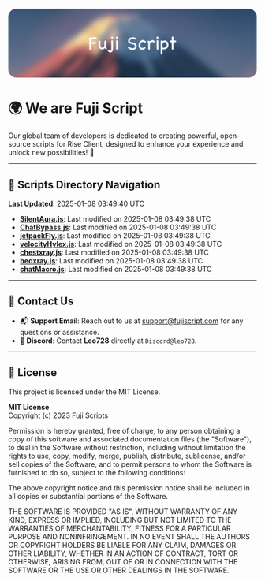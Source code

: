 ![Banner](.github/b.webp)

# 🌍 **We are Fuji Script**

Our global team of developers is dedicated to creating powerful, open-source scripts for Rise Client, designed to enhance your experience and unlock new possibilities! 🌟

---
<!-- SCRIPTS_NAVIGATION_START -->
## 📂 **Scripts Directory Navigation**

**Last Updated**: 2025-01-08 03:49:40 UTC

- **[SilentAura.js](scripts/SilentAura.js)**: Last modified on 2025-01-08 03:49:38 UTC
- **[ChatBypass.js](scripts/ChatBypass.js)**: Last modified on 2025-01-08 03:49:38 UTC
- **[jetpackFly.js](scripts/jetpackFly.js)**: Last modified on 2025-01-08 03:49:38 UTC
- **[velocityHylex.js](scripts/velocityHylex.js)**: Last modified on 2025-01-08 03:49:38 UTC
- **[chestxray.js](scripts/chestxray.js)**: Last modified on 2025-01-08 03:49:38 UTC
- **[bedxray.js](scripts/bedxray.js)**: Last modified on 2025-01-08 03:49:38 UTC
- **[chatMacro.js](scripts/chatMacro.js)**: Last modified on 2025-01-08 03:49:38 UTC

<!-- SCRIPTS_NAVIGATION_END -->

---

## 💬 **Contact Us**  
- 📬 **Support Email**: Reach out to us at [support@fujiscript.com](mailto:support@fujiscript.com) for any questions or assistance.  
- 💬 **Discord**: Contact **Leo728** directly at `Discord@leo728`.

---

## 📜 **License**

This project is licensed under the MIT License.  

**MIT License**  
Copyright (c) 2023 Fuji Scripts  

Permission is hereby granted, free of charge, to any person obtaining a copy of this software and associated documentation files (the "Software"), to deal in the Software without restriction, including without limitation the rights to use, copy, modify, merge, publish, distribute, sublicense, and/or sell copies of the Software, and to permit persons to whom the Software is furnished to do so, subject to the following conditions:  

The above copyright notice and this permission notice shall be included in all copies or substantial portions of the Software.  

THE SOFTWARE IS PROVIDED "AS IS", WITHOUT WARRANTY OF ANY KIND, EXPRESS OR IMPLIED, INCLUDING BUT NOT LIMITED TO THE WARRANTIES OF MERCHANTABILITY, FITNESS FOR A PARTICULAR PURPOSE AND NONINFRINGEMENT. IN NO EVENT SHALL THE AUTHORS OR COPYRIGHT HOLDERS BE LIABLE FOR ANY CLAIM, DAMAGES OR OTHER LIABILITY, WHETHER IN AN ACTION OF CONTRACT, TORT OR OTHERWISE, ARISING FROM, OUT OF OR IN CONNECTION WITH THE SOFTWARE OR THE USE OR OTHER DEALINGS IN THE SOFTWARE.  

